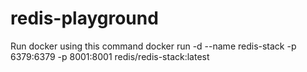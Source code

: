 # redis-playground

Run docker using this command
docker run -d --name redis-stack -p 6379:6379 -p 8001:8001 redis/redis-stack:latest
